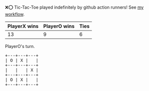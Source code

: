 :x::o: Tic-Tac-Toe played indefinitely by github action runners! See [my workflow](.github/workflows/play.yaml).

|PlayerX wins|PlayerO wins|Ties|
|-|-|-|
|13|9|6|

PlayerO's turn.

<pre>
+---+---+---+
| O | X |   |
+---+---+---+
|   |   | X |
+---+---+---+
| O | X |   |
+---+---+---+
</pre>